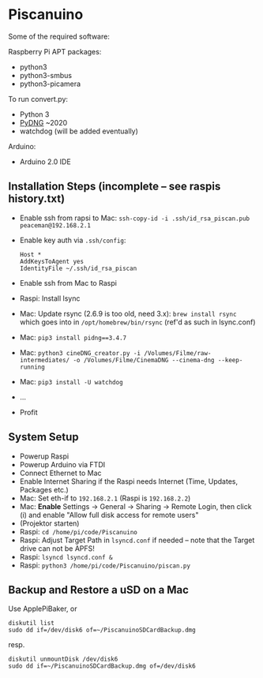 # Piscanuino

Some of the required software:

Raspberry Pi APT packages:
- python3
- python3-smbus
- python3-picamera

To run convert.py:
- Python 3
- [PyDNG](https://github.com/schoolpost/PyDNG) ~2020
- watchdog (will be added eventually)

Arduino:
- Arduino 2.0 IDE

## Installation Steps (incomplete – see raspis history.txt)
- Enable ssh from rapsi to Mac: `ssh-copy-id -i .ssh/id_rsa_piscan.pub peaceman@192.168.2.1`
- Enable key auth via `.ssh/config`: 
  ```
  Host *
  AddKeysToAgent yes
  IdentityFile ~/.ssh/id_rsa_piscan
  ```
- Enable ssh from Mac to Raspi
- Raspi: Install lsync
- Mac: Update rsync (2.6.9 is too old, need 3.x): `brew install rsync` which goes into in `/opt/homebrew/bin/rsync` (ref'd as such in lsync.conf)
- Mac: `pip3 install pidng==3.4.7`
- Mac: `python3 cineDNG_creator.py -i /Volumes/Filme/raw-intermediates/ -o /Volumes/Filme/CinemaDNG --cinema-dng --keep-running`
- Mac: `pip3 install -U watchdog`



- ...
- Profit

## System Setup
- Powerup Raspi
- Powerup Arduino via FTDI
- Connect Ethernet to Mac
- Enable Internet Sharing if the Raspi needs Internet (Time, Updates, Packages etc.)
- Mac: Set eth-if to `192.168.2.1` (Raspi is `192.168.2.2`)
- Mac: **Enable** Settings -> General -> Sharing -> Remote Login, then click (i) and enable "Allow full disk access for remote users" 
- (Projektor starten)
- Raspi: `cd /home/pi/code/Piscanuino`
- Raspi: Adjust Target Path in `lsyncd.conf` if needed – note that the Target drive can not be APFS!
- Raspi: `lsyncd lsyncd.conf &`
- Raspi: `python3 /home/pi/code/Piscanuino/piscan.py`

## Backup and Restore a uSD on a Mac
Use ApplePiBaker, or 
```
diskutil list
sudo dd if=/dev/disk6 of=~/PiscanuinoSDCardBackup.dmg
```
resp.
```
diskutil unmountDisk /dev/disk6
sudo dd if=~/PiscanuinoSDCardBackup.dmg of=/dev/disk6
```
